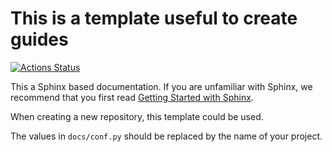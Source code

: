 # This is a template useful to create guides

[![Actions Status](https://github.com/ome/guide-template/workflows/Conda/badge.svg)](https://github.com/ome/guide-template/actions)

This a Sphinx based documentation. 
If you are unfamiliar with Sphinx, we recommend that you first read 
[Getting Started with Sphinx](https://docs.readthedocs.io/en/stable/intro/getting-started-with-sphinx.html).

When creating a new repository, this template could be used.

The values in ``docs/conf.py`` should be replaced by the name of your project.
